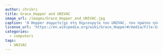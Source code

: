 ```yaml
---
author: chrikri
title: Grace_Hopper and UNIVAC
image_url: /images/Grace_Hopper_and_UNIVAC.jpg
caption: 'Η Hopper συμμετείχε στη δημιουργία του UNIVAC, του πρώτου ηλεκτρονικού ηλεκτρονικού υπολογιστή.'
license_url: 'https://en.wikipedia.org/wiki/Grace_Hopper#/media/File:Grace_Hopper_and_UNIVAC.jpg'
categories:
  - computers
tags:
  - UNIVAC
---
```

